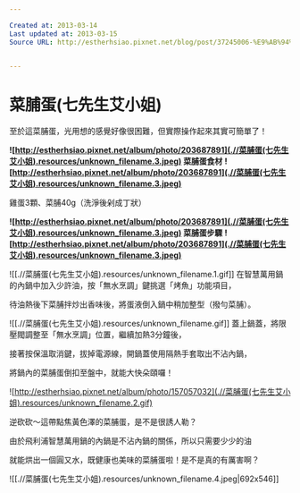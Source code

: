 ```yaml
---

Created at: 2013-03-14
Last updated at: 2013-03-15
Source URL: http://estherhsiao.pixnet.net/blog/post/37245006-%E9%AB%94%E9%A9%97-%E9%A3%9B%E5%88%A9%E6%B5%A6%E6%99%BA%E6%85%A7%E8%90%AC%E7%94%A8%E9%8D%8B-hd2175-%E2%88%A3-%E6%96%99%E7%90%86%E6%96%B0%E5%B9%AB%E6%89%8B


---
```


# 菜脯蛋(七先生艾小姐)


至於這菜脯蛋，光用想的感覺好像很困難，但實際操作起來其實可簡單了！

 ****![http://estherhsiao.pixnet.net/album/photo/203687891](.//菜脯蛋(七先生艾小姐).resources/unknown_filename.3.jpeg)** 菜脯蛋食材** ****![http://estherhsiao.pixnet.net/album/photo/203687891](.//菜脯蛋(七先生艾小姐).resources/unknown_filename.3.jpeg)**** 

雞蛋3顆、菜脯40g（洗淨後剁成丁狀）

 ****![http://estherhsiao.pixnet.net/album/photo/203687891](.//菜脯蛋(七先生艾小姐).resources/unknown_filename.3.jpeg)** 菜脯蛋步驟** ****![http://estherhsiao.pixnet.net/album/photo/203687891](.//菜脯蛋(七先生艾小姐).resources/unknown_filename.3.jpeg)**** 

![[.//菜脯蛋(七先生艾小姐).resources/unknown_filename.1.gif]] 在智慧萬用鍋的內鍋中加入少許油，按「無水烹調」鍵挑選「烤魚」功能項目，

待油熱後下菜脯拌炒出香味後，將蛋液倒入鍋中稍加整型（撥勻菜脯）。

![[.//菜脯蛋(七先生艾小姐).resources/unknown_filename.gif]] 蓋上鍋蓋，將限壓閥調整至「無水烹調」位置，繼續加熱3分鐘後，

接著按保溫取消鍵，拔掉電源線，開鍋蓋使用隔熱手套取出不沾內鍋，

將鍋內的菜脯蛋倒扣至盤中，就能大快朵頤囉！

![http://estherhsiao.pixnet.net/album/photo/157057032](.//菜脯蛋(七先生艾小姐).resources/unknown_filename.2.gif)

逆砍砍～這帶點焦黃色澤的菜脯蛋，是不是很誘人勒？

由於飛利浦智慧萬用鍋的內鍋是不沾內鍋的關係，所以只需要少少的油

就能烘出一個圓又水，既健康也美味的菜脯蛋啦！是不是真的有厲害啊？

![[.//菜脯蛋(七先生艾小姐).resources/unknown_filename.4.jpeg\|692x546]]


